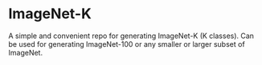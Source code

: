 # ImageNet-K
A simple and convenient repo for generating ImageNet-K (K classes). Can be used for generating ImageNet-100 or any smaller or larger subset of ImageNet.

